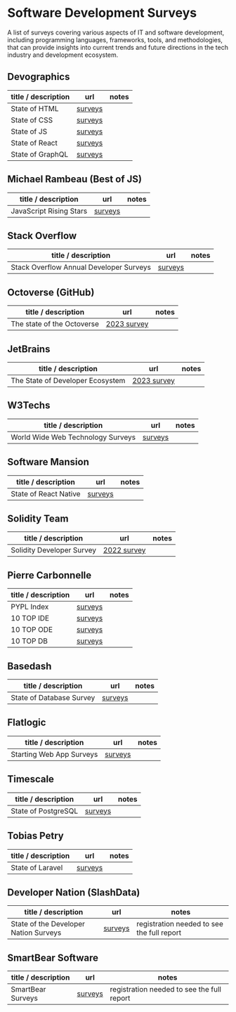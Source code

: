 # Software Development Surveys

A list of surveys covering various aspects of IT and software development, including programming languages, frameworks, tools, and methodologies, that can provide insights into current trends and future directions in the tech industry and development ecosystem.

## Devographics
| title / description | url | notes |
|--|--|--|
| State of HTML | [surveys](https://stateofhtml.com/) | |
| State of CSS | [surveys](https://stateofcss.com/) | |
| State of JS | [surveys](https://stateofjs.com/) | |
| State of React | [surveys](https://stateofreact.com/) | |
| State of GraphQL | [surveys](https://stateofgraphql.com/) | |

## Michael Rambeau (Best of JS)
| title / description | url | notes |
|--|--|--|
| JavaScript Rising Stars | [surveys](https://risingstars.js.org/) | |

## Stack Overflow
| title / description | url | notes |
|--|--|--|
| Stack Overflow Annual Developer Surveys | [surveys](https://insights.stackoverflow.com/survey) | |

## Octoverse (GitHub)
| title / description | url | notes |
|--|--|--|
| The state of the Octoverse | [2023 survey](https://github.blog/2023-11-08-the-state-of-open-source-and-ai/) | |

## JetBrains
| title / description | url | notes |
|--|--|--|
| The State of Developer Ecosystem | [2023 survey](https://www.jetbrains.com/lp/devecosystem-2023/) | |

## W3Techs
| title / description | url | notes |
|--|--|--|
| World Wide Web Technology Surveys | [surveys](https://w3techs.com/) | |

## Software Mansion
| title / description | url | notes |
|--|--|--|
| State of React Native | [surveys](https://stateofreactnative.com/) | |

## Solidity Team
| title / description | url | notes |
|--|--|--|
| Solidity Developer Survey | [2022 survey](https://soliditylang.org/blog/2023/03/10/solidity-developer-survey-2022-results/) | |

## Pierre Carbonnelle
| title / description | url | notes |
|--|--|--|
| PYPL Index | [surveys](https://pypl.github.io/PYPL.html) | |
| 10 TOP IDE | [surveys](https://pypl.github.io/IDE.html) | |
| 10 TOP ODE | [surveys](https://pypl.github.io/ODE.html) | |
| 10 TOP DB | [surveys](https://pypl.github.io/DB.html) | |

## Basedash
| title / description | url | notes |
|--|--|--|
| State of Database Survey | [surveys](https://stateofdb.com/) | |

## Flatlogic
| title / description | url | notes |
|--|--|--|
| Starting Web App Surveys | [surveys](https://flatlogic.com/blog/?s=%5Bresearch+results%5D) | |

## Timescale
| title / description | url | notes |
|--|--|--|
| State of PostgreSQL | [surveys](https://www.timescale.com/state-of-postgres/) | |

## Tobias Petry
| title / description | url | notes |
|--|--|--|
| State of Laravel | [surveys](https://stateoflaravel.com/) | |

## Developer Nation (SlashData)
| title / description | url | notes |
|--|--|--|
| State of the Developer Nation Surveys | [surveys](https://developernation.net/resources/reports) | registration needed to see the full report | |

## SmartBear Software
| title / description | url | notes |
|--|--|--|
| SmartBear Surveys | [surveys](https://smartbear.com/state-of-software-quality/) | registration needed to see the full report | |
